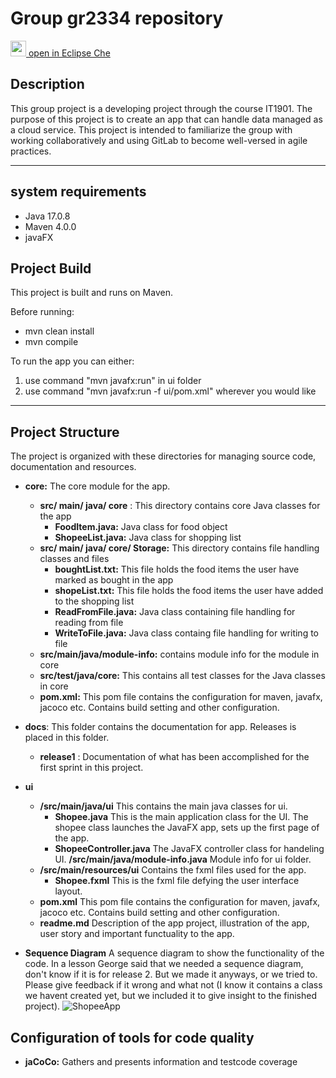 # Group gr2334 repository

[<img src="https://eclipse.dev/che/docs/_/img/icon-eclipse-che.svg" width="25" /> open in Eclipse Che](https://che.stud.ntnu.no/unems-stud-ntnu-no/shopee/3100/)


## Description
This group project is a developing project through the course IT1901. The purpose of this project is to create an app that can handle data managed as a cloud service. This project is intended to familiarize the group with working collaboratively and using GitLab to become well-versed in agile practices.
______________

## system requirements
- Java 17.0.8
- Maven 4.0.0
- javaFX

## Project Build

This project is built and runs on Maven.

Before running:
- mvn clean install
- mvn compile

To run the app you can either:
1. use command "mvn javafx:run" in ui folder
2. use command "mvn javafx:run -f ui/pom.xml" wherever you would like 

_______________________
## Project Structure
The project is organized with these directories for managing source code, documentation and resources.

- __core:__  The core module for the app.
    - __src/ main/ java/ core__ :  This directory contains core Java classes for the app
        - __FoodItem.java:__  Java class for food object
        - __ShopeeList.java:__ Java class for shopping list
    - __src/ main/ java/ core/ Storage:__ This directory contains file handling classes and files
        - __boughtList.txt:__ This file holds the food items the user have marked as bought in the app
        - __shopeList.txt:__ This file holds the food items the user have added to the shopping list
        - __ReadFromFile.java:__ Java class containing file handling for reading from file
        - __WriteToFile.java:__ Java class containg file handling for writing to file
    - __src/main/java/module-info:__ contains module info for the module in core
    - __src/test/java/core:__ This contains all test classes for the Java classes in core
    - __pom.xml:__ This pom file contains the configuration for maven, javafx, jacoco etc. Contains build setting and other configuration.



- **docs**:  This folder contains the documentation for app. Releases is placed in this folder.
    - **release1** : Documentation of what has been accomplished for the first sprint in this project.




- **ui**  
    - **/src/main/java/ui**  This contains the main java classes for ui.
        - **Shopee.java**  This is the main application class for the UI. The shopee class launches the JavaFX app, sets up the first page of the app. 
        - **ShopeeController.java**  The JavaFX controller class for handeling UI. 
     **/src/main/java/module-info.java**  Module info for ui folder. 
    - **/src/main/resources/ui**  Contains the fxml files used for the app.
        - **Shopee.fxml**  This is the fxml file defying the user interface layout.
    - **pom.xml**  This pom file contains the configuration for maven, javafx, jacoco etc. Contains build setting and other configuration.
    - **readme.md**  Description of the app project, illustration of the app, user story and important functuality to the app.

- **Sequence Diagram**
A sequence diagram to show the functionality of the code. In a lesson George said that we needed a sequence diagram, don't know if it is for release 2. But we made it anyways, or we tried to. Please give feedback if it wrong and what not (I know it contains a class we havent created yet, but we included it to give insight to the finished project). 
![ShopeeApp](https://www.plantuml.com/plantuml/svg/RL91RiCW4BppYlr0v7iELTocbIAblLXHpyXC7LGC5DQD_FkkxJgE9NC0j3Cxmm27p3fnrpgghY42POmgVriVTT8jLTmxKEPawu7pYE2dWw_nZfnrWzBPnhVmJBLCI4g6hZaakcGaKkEyUw9pQAod_LGz-Q-Wfef0bR15IS3A-aR0uXBLNDoj2VeNz87RABFYpFel2PfX9i9YCKOysynvFr35PEbUmRJW3yN1G3Pt_UBLM2wEDaUd-n5I8xxmIcEA8rpntFNq5e8vCLgwapOIhKJM1vfz_4np8KI2DmbAEwPFBTVFWUghzYBQXWHoGwyY6Tiv8058mMNGxR_TIUxGyMRJS95A74cUzo2h_8a_ "ShopeeApp")


## Configuration of tools for code quality
* __jaCoCo:__ Gathers and presents information and testcode coverage



